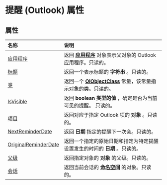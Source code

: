 
# 提醒 (Outlook) 属性

## 属性



|**名称**|**说明**|
|:-----|:-----|
|[应用程序](cfbb4642-250b-96b9-492a-508f8309b867.md)|返回 **[应用程序](797003e7-ecd1-eccb-eaaf-32d6ddde8348.md)** 对象表示父对象的 Outlook 应用程序。只读的。|
|[标题](b83b10f7-745c-337c-182b-74dabac65a17.md)|返回一个表示标题的 **字符串** 。只读的。|
|[类](b6178afe-19e9-5298-5624-f9c383ff4dd3.md)|返回一个 **[OlObjectClass](33d724b3-df3c-2a7f-a80f-93b66d96f588.md)** 常量，该常量指示对象的类。只读的。|
|[IsVisible](e99f8fab-32fa-94ef-be9b-523b580fa551.md)|返回 **boolean 类型的值** ，确定是否为当前可见的提醒。 只读的。|
|[项目](f8fb20c5-bb36-73c0-d7c3-252307e96140.md)|返回对应于指定 Outlook 项的 **对象** 。只读的。|
|[NextReminderDate](c88a2606-fe30-d8c1-b16f-fd07b5596895.md)|返回 **日期** 指定的提醒下一次会。只读的。|
|[OriginalReminderDate](ecc3f0c4-0e20-1d02-94b5-40807523ad2d.md)|返回一个指定的原始日期和指定为特定提醒设置发生的时间的 **日期** 。只读的。|
|[父级](fdaa18ca-02ee-a5c4-ee8f-79da8db7447e.md)|返回指定对象的 **对象** 的父级。只读的。|
|[会话](30bd8c36-1afa-aae1-f050-47ad43af53f9.md)|返回当前会话的 **[命名空间](f0dcaa19-07f5-5d42-a3bf-2e42b7885644.md)** 的对象。只读的。|
